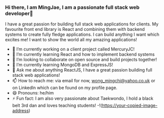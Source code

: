 ### Hi there, I am  MingJae, I am a passionate full stack web developer👋

I have a great passion for building full stack web applications for clients. My favourite front end library is React and combining them with backend systems to create fully fledge applications. I can build anything I want which excites me! I want to show the world all my amazing applications! 

- 🔭 I’m currently working on a client project called MercuryJC! 
- 🌱 I’m currently learning React and how to implement backend systems
- 👯 I’m looking to collaborate on open source and build projects together!
- 🌱 I’m currently learning MongoDB and ExpressJS!
- 💬 Ask me about anything ReactJS, I have a great passion building full stack web applications!
- 📫 How to reach me: via email for now, wong_mingchi@yahoo.co.uk or on LinkedIn which can be found on my profile page.
- 😄 Pronouns: he/him
- ⚡ Fun fact: I am also very passionate about Taekwondo, I hold a black belt 3rd dan and loves teaching students! 
-!([https://your-copied-image-address](https://raw.githubusercontent.com/devicons/devicon/master/icons/react/react-original-wordmark.svg))
